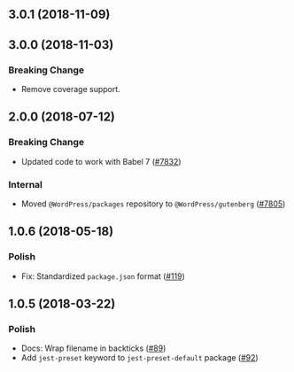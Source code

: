## 3.0.1 (2018-11-09)

## 3.0.0 (2018-11-03)

### Breaking Change

- Remove coverage support.

## 2.0.0 (2018-07-12)

### Breaking Change

- Updated code to work with Babel 7 ([#7832](https://github.com/WordPress/gutenberg/pull/7832))

### Internal

- Moved `@WordPress/packages` repository to `@WordPress/gutenberg` ([#7805](https://github.com/WordPress/gutenberg/pull/7805))

## 1.0.6 (2018-05-18)

### Polish

- Fix: Standardized `package.json` format  ([#119](https://github.com/WordPress/packages/pull/119))

## 1.0.5 (2018-03-22)

### Polish

-  Docs: Wrap filename in backticks ([#89](https://github.com/WordPress/packages/pull/89))
-  Add `jest-preset` keyword to `jest-preset-default` package ([#92](https://github.com/WordPress/packages/pull/92))
